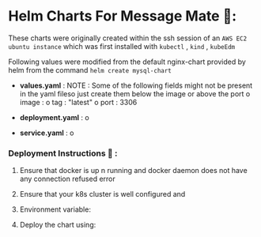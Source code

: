 # Helm Charts For Message Mate 🌇:

These charts were originally created within the ssh session of an `AWS EC2 ubuntu instance` which was first installed with `kubectl` , `kind` , `kubeEdm`

Following values were modified from the default nginx-chart provided by helm from the command `helm create mysql-chart`


- **values.yaml**  :
NOTE : Some of the following fields might not be present in the yaml fileso just create them below the image or above the port 
o image :
o tag : "latest"
o port : 3306

- **deployment.yaml**  :
o

- **service.yaml**  :
o

### Deployment Instructions  🚀 :

1. Ensure that docker is up n running and docker daemon does not have any connection refused error 

2. Ensure that your k8s cluster is well configured and

3. Environment variable:

4. Deploy the chart using:

